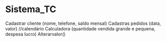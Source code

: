 # Sistema_TC

Cadastrar cliente (nome, telefone, saldo mensal)
Cadastras pedidos (data, valor) //calendário
Calculadora (quantidade vendida grande e pequena, despesa lucro)
Alterarvalor()
